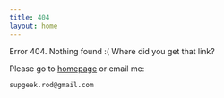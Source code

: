 ```yaml
---
title: 404
layout: home
---
```


Error 404. Nothing found :( Where did you get that link?

Please go to [homepage](/) or email me:

    supgeek.rod@gmail.com

